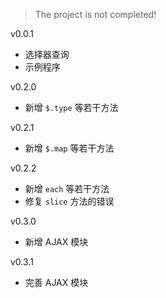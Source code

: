 >The project is not completed!

v0.0.1 

* 选择器查询
* 示例程序

v0.2.0 

* 新增 `$.type` 等若干方法

v0.2.1 

* 新增 `$.map` 等若干方法

v0.2.2 

* 新增 `each` 等若干方法
* 修复 `slice` 方法的错误

v0.3.0 

* 新增 AJAX 模块

v0.3.1 

* 完善 AJAX 模块
